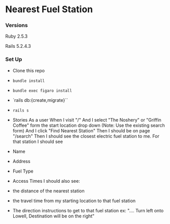 # Nearest Fuel Station

### Versions

Ruby 2.5.3

Rails 5.2.4.3

### Set Up

- Clone this repo
- `bundle install`
- `bundle exec figaro install`
- `rails db:{create,migrate}``
- `rails s`

- Stories
As a user
When I visit "/"
And I select "The Noshery" or "Griffin Coffee" form the start location drop down (Note: Use the existing search form)
And I click "Find Nearest Station"
Then I should be on page "/search"
Then I should see the closest electric fuel station to me.
For that station I should see
- Name
- Address
- Fuel Type
- Access Times
I should also see:
- the distance of the nearest station
- the travel time from my starting location to that fuel station
- The direction instructions to get to that fuel station
  ex: ".... Turn left onto Lowell,  Destination will be on the right"
